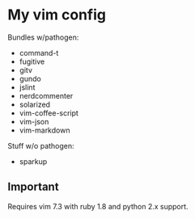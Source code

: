 My vim config
=============

Bundles w/pathogen:

*   command-t
*   fugitive
*   gitv
*   gundo
*   jslint
*   nerdcommenter
*   solarized
*   vim-coffee-script
*   vim-json
*   vim-markdown


Stuff w/o pathogen:

*   sparkup

Important
---------

Requires vim 7.3 with ruby 1.8 and python 2.x support.
